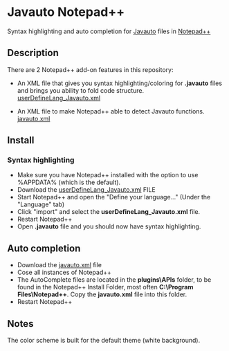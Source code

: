 # Javauto Notepad++ 

Syntax highlighting and auto completion for [Javauto](http://javauto.org/) files in [Notepad++](https://notepad-plus-plus.org/) 

## Description

There are 2 Notepad++ add-on features in this repository:

* An XML file that gives you syntax highlighting/coloring for **.javauto** files and brings you ability to fold code structure. [userDefineLang_Javauto.xml](https://github.com/Javauto/javautoNotepad-plusplus/blob/master/userDefineLang_Javauto.xml)

* An XML file to make Notepad++ able to detect Javauto functions. [javauto.xml](https://github.com/Javauto/javautoNotepad-plusplus/blob/master/javauto.xml) 


## Install

### Syntax highlighting
* Make sure you have Notepad++ installed with the option to use %APPDATA% (which is the default).
* Download the [userDefineLang_Javauto.xml](https://github.com/Javauto/javautoNotepad-plusplus/blob/master/userDefineLang_Javauto.xml) FILE
* Start Notepad++ and open the "Define your language..." (Under the "Language" tab)
* Click "import" and select the **userDefineLang_Javauto.xml** file.
* Restart Notepad++
* Open **.javauto** file and you should now have syntax highlighting.

## Auto completion 
* Download the [javauto.xml](https://github.com/Javauto/javautoNotepad-plusplus/blob/master/javauto.xml)  file
* Cose all instances of Notepad++
* The AutoComplete files are located in the **plugins\APIs** folder, to be found in the Notepad++ Install Folder, most often **C:\Program Files\Notepad++**. Copy the **javauto.xml** file into this folder.
* Restart Notepad++
   
## Notes

The color scheme is built for the default theme (white background).


 


